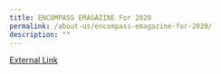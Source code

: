 ```yaml
---
title: ENCOMPASS EMAGAZINE For 2020
permalink: /about-us/encompass-emagazine-for-2020/
description: ""
---
```



[External Link](https://cloud.3dissue.com/213008/213119/250573/20thAnniversaryCommemorativeBook/index.html)